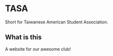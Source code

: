 # TASA 
Short for Taiwanese American Student Association.

## What is this
A website for our awesome club! 

